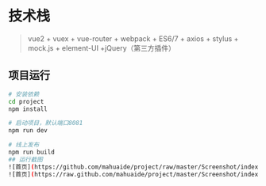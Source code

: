 # 技术栈

> vue2 + vuex + vue-router + webpack + ES6/7 + axios + stylus + mock.js + element-UI +jQuery（第三方插件）

## 项目运行

``` bash
# 安装依赖
cd project
npm install

# 启动项目，默认端口8081
npm run dev

# 线上发布
npm run build
## 运行截图
![首页](https://github.com/mahuaide/project/raw/master/Screenshot/index.png)
![首页](https://raw.github.com/mahuaide/project/master/Screenshot/index.png)


